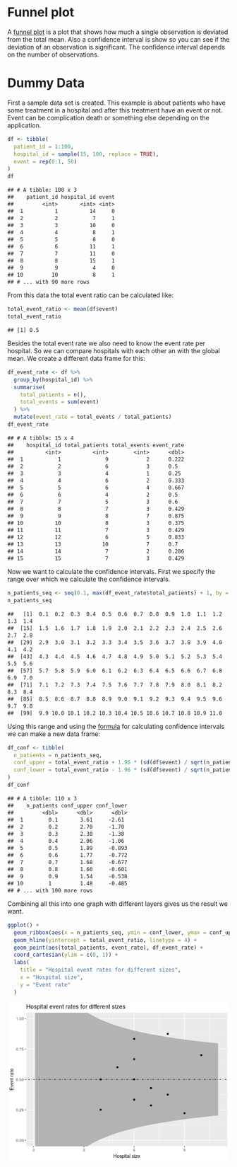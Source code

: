Funnel plot
================

A [funnel plot](https://en.wikipedia.org/wiki/Funnel_plot) is a plot
that shows how much a single observation is deviated from the total
mean. Also a confidence interval is show so you can see if the deviation
of an observation is significant. The confidence interval depends on the
number of observations.

# Dummy Data

First a sample data set is created. This example is about patients who
have some treatment in a hospital and after this treatment have an event
or not. Event can be complication death or something else depending on
the application.

``` r
df <- tibble(
  patient_id = 1:100,
  hospital_id = sample(15, 100, replace = TRUE),
  event = rep(0:1, 50)
)
df
```

    ## # A tibble: 100 x 3
    ##    patient_id hospital_id event
    ##         <int>       <int> <int>
    ##  1          1          14     0
    ##  2          2           7     1
    ##  3          3          10     0
    ##  4          4           8     1
    ##  5          5           8     0
    ##  6          6          11     1
    ##  7          7          11     0
    ##  8          8          15     1
    ##  9          9           4     0
    ## 10         10           8     1
    ## # ... with 90 more rows

From this data the total event ratio can be calculated like:

``` r
total_event_ratio <- mean(df$event)
total_event_ratio
```

    ## [1] 0.5

Besides the total event rate we also need to know the event rate per
hospital. So we can compare hospitals with each other an with the global
mean. We create a different data frame for this:

``` r
df_event_rate <- df %>%
  group_by(hospital_id) %>%
  summarise(
    total_patients = n(),
    total_events = sum(event)
  ) %>%
  mutate(event_rate = total_events / total_patients)
df_event_rate
```

    ## # A tibble: 15 x 4
    ##    hospital_id total_patients total_events event_rate
    ##          <int>          <int>        <int>      <dbl>
    ##  1           1              9            2      0.222
    ##  2           2              6            3      0.5  
    ##  3           3              4            1      0.25 
    ##  4           4              6            2      0.333
    ##  5           5              6            4      0.667
    ##  6           6              4            2      0.5  
    ##  7           7              5            3      0.6  
    ##  8           8              7            3      0.429
    ##  9           9              8            7      0.875
    ## 10          10              8            3      0.375
    ## 11          11              7            3      0.429
    ## 12          12              6            5      0.833
    ## 13          13             10            7      0.7  
    ## 14          14              7            2      0.286
    ## 15          15              7            3      0.429

Now we want to calculate the confidence intervals. First we specify the
range over which we calculate the confidence
intervals.

``` r
n_patients_seq <- seq(0.1, max(df_event_rate$total_patients) + 1, by = 0.1)
n_patients_seq
```

    ##   [1]  0.1  0.2  0.3  0.4  0.5  0.6  0.7  0.8  0.9  1.0  1.1  1.2  1.3  1.4
    ##  [15]  1.5  1.6  1.7  1.8  1.9  2.0  2.1  2.2  2.3  2.4  2.5  2.6  2.7  2.8
    ##  [29]  2.9  3.0  3.1  3.2  3.3  3.4  3.5  3.6  3.7  3.8  3.9  4.0  4.1  4.2
    ##  [43]  4.3  4.4  4.5  4.6  4.7  4.8  4.9  5.0  5.1  5.2  5.3  5.4  5.5  5.6
    ##  [57]  5.7  5.8  5.9  6.0  6.1  6.2  6.3  6.4  6.5  6.6  6.7  6.8  6.9  7.0
    ##  [71]  7.1  7.2  7.3  7.4  7.5  7.6  7.7  7.8  7.9  8.0  8.1  8.2  8.3  8.4
    ##  [85]  8.5  8.6  8.7  8.8  8.9  9.0  9.1  9.2  9.3  9.4  9.5  9.6  9.7  9.8
    ##  [99]  9.9 10.0 10.1 10.2 10.3 10.4 10.5 10.6 10.7 10.8 10.9 11.0

Using this range and using the
[formula](https://www.mathsisfun.com/data/confidence-interval.html) for
calculating confidence intervals we can make a new data frame:

``` r
df_conf <- tibble(
  n_patients = n_patients_seq,
  conf_upper = total_event_ratio + 1.96 * (sd(df$event) / sqrt(n_patients)),
  conf_lower = total_event_ratio - 1.96 * (sd(df$event) / sqrt(n_patients))
)
df_conf
```

    ## # A tibble: 110 x 3
    ##    n_patients conf_upper conf_lower
    ##         <dbl>      <dbl>      <dbl>
    ##  1        0.1       3.61     -2.61 
    ##  2        0.2       2.70     -1.70 
    ##  3        0.3       2.30     -1.30 
    ##  4        0.4       2.06     -1.06 
    ##  5        0.5       1.89     -0.893
    ##  6        0.6       1.77     -0.772
    ##  7        0.7       1.68     -0.677
    ##  8        0.8       1.60     -0.601
    ##  9        0.9       1.54     -0.538
    ## 10        1         1.48     -0.485
    ## # ... with 100 more rows

Combining all this into one graph with different layers gives us the
result we want.

``` r
ggplot() +
  geom_ribbon(aes(x = n_patients_seq, ymin = conf_lower, ymax = conf_upper), df_conf, fill = "grey70") +
  geom_hline(yintercept = total_event_ratio, linetype = 4) +
  geom_point(aes(total_patients, event_rate), df_event_rate) + 
  coord_cartesian(ylim = c(0, 1)) +
  labs(
    title = "Hospital event rates for different sizes",
    x = "Hospital size",
    y = "Event rate"
  )
```

![](funnelplot_files/figure-gfm/unnamed-chunk-7-1.png)<!-- -->
